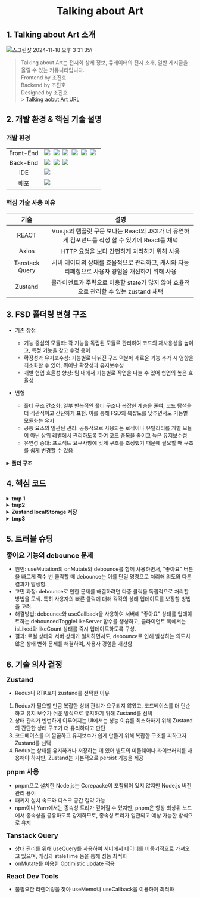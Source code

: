 <h1 align='center'><b>Talking about Art</b></h1>

## **1. Talking about Art 소개**

![스크린샷 2024-11-18 오후 3 31 35](https://github.com/user-attachments/assets/e1974d2a-9e16-476b-95b7-c11b03df2fad)\

> Talking about Art는 전시회 상세 정보, 큐레이터의 전시 소개, 일반 게시글을 올릴 수 있는 커뮤니티입니다.<br/>
> Frontend by 조진호<br/>
> Backend by 조진호 <br/>
> Designed by 조진호 <br/> > [Talking aobut Art URL](https://art-lover.co.kr)<br/>

## **2. 개발 환경 & 핵심 기술 설명**

### **개발 환경**

<table>
<tr>
 <td align="center">Front-End</td>
 <td>
	<img src="https://img.shields.io/badge/React-61DAFB?style=for-the-badge&logo=React&logoColor=black"/>&nbsp 
  	<img src="https://img.shields.io/badge/typecript-3178C6?style=for-the-badge&logo=typescript&logoColor=white"/>&nbsp
  	<img src="https://img.shields.io/badge/Axios-white?style=for-the-badge&logo=Axios&logoColor=black"/>&nbsp 
  	<img src="https://img.shields.io/badge/ReactQuery-FF4154?style=for-the-badge&logo=ReactQuery&logoColor=black"/>&nbsp 
   	<img src="https://img.shields.io/badge/Zustand-61DAFB?style=for-the-badge&logo=React&logoColor=black"/>&nbsp 	
	<img src="https://img.shields.io/badge/TailwindCss-06B6D4?style=for-the-badge&logo=TailwindCss&logoColor=white"/>&nbsp 	
 </td>
</tr>
	
<tr>
 <td align="center">Back-End</td>
 <td>
	 <img src="https://img.shields.io/badge/Node.js-339933?style=flat-square&logo=Node.js&logoColor=white"/>&nbsp
	 <img src="https://img.shields.io/badge/Express-000000?style=flat-square&logo=Express&logoColor=white"/>&nbsp
	 <img src="https://img.shields.io/badge/MySQL-4479A1?style=for-the-badge&logo=MySQL&logoColor=white">&nbsp
</tr>

<tr>
 <td align="center">IDE</td>
 <td>
    <img src="https://img.shields.io/badge/VSCode-007ACC?style=for-the-badge&logo=Visual%20Studio%20Code&logoColor=white"/>&nbsp
</tr>

 <td align="center">배포</td>
 <td>
	 <img src="https://img.shields.io/badge/cPanel-FF6C2C?style=flat-square&logo=cPanel&logoColor=white"/>&nbsp
</tr>
</table>

### **핵심 기술 사용 이유**

|    **기술**    |                                             **설명**                                              |
| :------------: | :-----------------------------------------------------------------------------------------------: |
|     REACT      |  Vue.js의 템플릿 구문 보다는 React의 JSX가 더 유연하게 컴포넌트를 작성 할 수 있기에 React를 채택  |
|     Axios      |                           HTTP 요청을 보다 간편하게 처리하기 위해 사용                            |
| Tanstack Query | 서버 데이터의 상태를 효율적으로 관리하고, 캐시와 자동 리페칭으로 사용자 경험을 개선하기 위해 사용 |
|    Zustand     |       클라이언트가 주력으로 이용할 state가 많지 않아 효율적으로 관리할 수 있는 zustand 채택       |

## **3. FSD 폴더링 변형 구조**

- 기존 장점
  - 기능 중심의 모듈화: 각 기능을 독립된 모듈로 관리하여 코드의 재사용성을 높이고, 특정 기능을 찾고 수정 용이
  - 확장성과 유지보수성: 기능별로 나눠진 구조 덕분에 새로운 기능 추가 시 영향을 최소화할 수 있어, 뛰어난 확장성과 유지보수성
  - 개발 협업 효율성 향상: 팀 내에서 기능별로 작업을 나눌 수 있어 협업의 높은 효율성
- 변형

  - 폴더 구조 간소화: 일부 반복적인 폴더 구조나 복잡한 계층을 줄여, 코드 탐색을 더 직관적이고 간단하게 표현. 이를 통해 FSD의 복잡도를 낮추면서도 기능별 모듈화는 유지
  - 공통 요소의 일관된 관리: 공통적으로 사용되는 로직이나 유틸리티를 개별 모듈이 아닌 상위 레벨에서 관리하도록 하여 코드 중복을 줄이고 높은 유지보수성
  - 유연성 증대: 프로젝트 요구사항에 맞게 구조를 조정했기 때문에 필요할 때 구조를 쉽게 변경할 수 있음

<details>
  <summary>
    <b>
  폴더 구조
    </b>
  </summary>
```
📦
└─ src
    ├─ PrivateRoute.tsx
    ├─ apiRoutes.ts
    ├─ components
    ├─ constants.ts
    ├─ index.css
    ├─ lib
    ├─ main.tsx
    ├─ pages
    │  ├─ common
    │  │  ├─ api
    │  │  ├─ components
    │  │  ├─ hooks
    │  │  ├─ layout
    │  │  └─ types
    │  ├─ curator
    │  │  ├─ AddCuratorPost
    │  │  ├─ CuratorPost
    │  │  ├─ EditCuratorPost
    │  │  ├─ api
    │  │  ├─ hooks
    │  │  └─ types
    │  ├─ event
    │  │  ├─ api
    │  │  ├─ eventTab
    │  │  └─ index.tsx
    │  ├─ exhibition
    │  │  ├─ addExhibitionPost
    │  │  │  ├─ api
    │  │  │  ├─ components
    │  │  │  └─ hooks
    │  │  ├─ exhibitionPost
    │  │  │  ├─ api
    │  │  │  ├─ components
    │  │  │  └─ hooks
    │  │  ├─ types
    │  │  └─ ui
    │  ├─ home
    │  │  ├─ api
    │  │  ├─ components
    │  │  ├─ hooks
    │  │  └─ types
    │  ├─ loading
    │  │  └─ components
    │  ├─ login
    │  │  ├─ api
    │  │  ├─ components
    │  │  ├─ hooks
    │  │  └─ types
    │  ├─ myPage
    │  │  ├─ api
    │  │  ├─ editMyPage
    │  │  │  ├─ api
    │  │  │  ├─ components
    │  │  │  └─ hooks
    │  │  ├─ myPage
    │  │  │  ├─ components
    │  │  │  └─ hooks
    │  │  └─ types
    │  ├─ ordinary
    │  │  ├─ addOrdinaryPost
    │  │  │  ├─ api
    │  │  │  ├─ components
    │  │  │  └─ hooks
    │  │  ├─ api
    │  │  ├─ comments
    │  │  │  ├─ api
    │  │  │  ├─ components
    │  │  │  └─ hooks
    │  │  ├─ editOrdinaryPost
    │  │  │  ├─ api
    │  │  │  ├─ components
    │  │  │  └─ hooks
    │  │  ├─ hooks
    │  │  ├─ ordinaryPost
    │  │  │  ├─ api
    │  │  │  ├─ components
    │  │  │  └─ hooks
    │  │  └─ types
    │  ├─ postsList
    │  │  ├─ api
    │  │  ├─ components
    │  │  ├─ hooks
    │  │  └─ types
    │  └─ register
    │     ├─ api
    │     ├─ components
    │     ├─ hooks
    │     └─ types
    ├─ router.tsx
    ├─ store
    ├─ types
    └─ utils
       ├─ location
       ├─ register
       └─ time
```

</details>

## **4. 핵심 코드**

<details>
  <summary>
    <b>
	tmp 1
    </b>
  </summary>
	tmp 1 주요 내용 
</details>

<details>
	<summary>
		<b>
			tmp2	
		</b>
	</summary>
	<br/>
	tmp2 주요내용
</details>

<details>
	<summary>
		<b>
			Zustand localStorage 저장
		</b>
	</summary>
	<br/>
</details>

<details>
	<summary>
		<b>
			tmp3
		</b>
	</summary>
<br/>
tmp3 주요내용

```jsx
function Search() {
  const [paginationValue, setPaginationValue] = useState(1);
  const [searchQuery, setSearchQuery] = useState("");
  const initialLoadRef = useRef(true);

  const { menuValue, setMenuValue } = useBearsStore(); // Access Zustand store

  const onSearch = useCallback(
    (searchString) => setSearchQuery(searchString),
    []
  );

  // Tanstack Query 사용
  const {
    data: showsData,
    error,
    isLoading,
  } = useQuery({
    queryKey: ["shows", searchQuery, menuValue, paginationValue],
    queryFn: () =>
      fetchShowsbySearchQuery(searchQuery, menuValue, paginationValue),
    keepPreviousData: true, // 추가적인 옵션을 여기에 넣을 수 있습니다.
    staleTime: 1000 * 5,
  });
  // 페이지 카운트를 계산합니다.
  const pageCount = showsData ? Math.ceil(showsData.totalCount / 10) : 1;

  // 페이징 변화 시 스크롤 조정
  React.useEffect(() => {
    if (!initialLoadRef.current) {
      let location = document.querySelector("#Art").offsetTop;
      window.scrollTo({
        top: location - 20,
      });
    } else {
      initialLoadRef.current = false;
    }
  }, [paginationValue]);
```

</details>

## **5. 트러블 슈팅**

<b style="font-size:18px">좋아요 기능의 debounce 문제</b><br/>

- 원인: useMutation의 onMutate와 debounce를 함께 사용하면서, "좋아요" 버튼을 빠르게 짝수 번 클릭할 때 debounce는 이를 단일 명령으로 처리해 의도와 다른 결과가 발생함.
- 고민 과정: debounce로 인한 문제를 해결하려면 다중 클릭을 독립적으로 처리할 방법을 모색. 특히 사용자의 빠른 클릭에 대해 각각의 상태 업데이트를 보장할 방법을 고려.
- 해결방법: debounce와 useCallback을 사용하여 서버에 "좋아요" 상태를 업데이트하는 debouncedToggleLikeServer 함수를 생성하고, 클라이언트 쪽에서는 isLiked와 likeCount 상태를 즉시 업데이트하도록 구성.
- 결과: 로컬 상태와 서버 상태가 일치하면서도, debounce로 인해 발생하는 의도치 않은 상태 변화 문제를 해결하여, 사용자 경험을 개선함.

## **6. 기술 의사 결정**

<b style="font-size:18px">Zustand</b><br/>

- Redux나 RTK보다 zustand를 선택한 이유

1. Redux가 필요할 만큼 복잡한 상태 관리가 요구되지 않았고, 코드베이스를 더 단순하고 유지 보수가 쉬운 방식으로 유지하기 위해 Zustand를 선택
2. 상태 관리가 빈번하게 이루어지는 UI에서는 성능 이슈를 최소화하기 위해 Zustand의 간단한 상태 구조가 더 유리하다고 판단
3. 코드베이스를 더 깔끔하고 유지보수가 쉽게 만들기 위해 복잡한 구조를 피하고자 Zustand를 선택
4. Redux는 상태를 유지하거나 저장하는 데 있어 별도의 미들웨어나 라이브러리를 사용해야 하지만, Zustand는 기본적으로 persist 기능을 제공

<b style="font-size:18px">pnpm 사용</b><br/>

- pnpm으로 설치한 Node.js는 Corepacke이 포함되어 있지 않지만 Node.js 버전 관리 용이
- 패키지 설치 속도와 디스크 공간 절약 가능
- npm이나 Yarn에서는 종속성 트리가 깊어질 수 있지만, pnpm은 항상 최상위 노드에서 종속성을 공유하도록 강제하므로, 종속성 트리가 일관되고 예상 가능한 방식으로 유지

<b style="font-size:18px">Tanstack Query</b><br/>

- 상태 관리를 위해 useQuery를 사용하여 서버에서 데이터를 비동기적으로 가져오고 있으며, 캐싱과 staleTime 등을 통해 성능 최적화
- onMutate를 이용한 Optimistic update 적용

<b style="font-size:18px">React Dev Tools</b><br/>

- 불필요한 리렌더링을 찾아 useMemo나 useCallback을 이용하여 최적화
